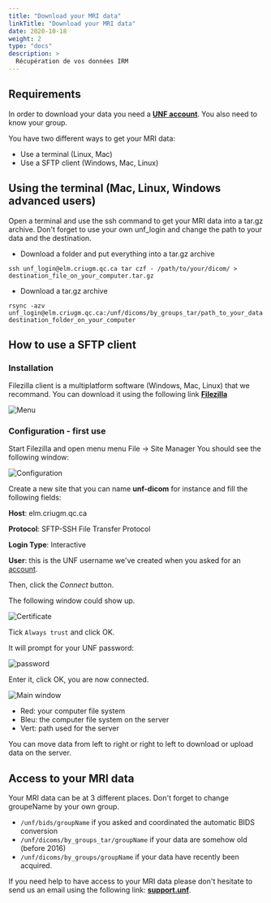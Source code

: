 ```yaml
---
title: "Download your MRI data"
linkTitle: "Download your MRI data"
date: 2020-10-18
weight: 2
type: "docs"
description: >
  Récupération de vos données IRM
---
```


## Requirements

In order to download your data you need a __[UNF account](../../../en/documentation/welcome/account/)__.
You also need to know your group.

You have two different ways to get your MRI data:
- Use a terminal (Linux, Mac)
- Use a SFTP client (Windows, Mac, Linux)

## Using the terminal (Mac, Linux, Windows advanced users)

Open a terminal and use the ssh command to get your MRI data into a tar.gz archive. Don't forget to use your own unf_login and change the path to your data and the destination.

- Download a folder and put everything into a tar.gz archive

`ssh unf_login@elm.criugm.qc.ca tar czf - /path/to/your/dicom/ > destination_file_on_your_computer.tar.gz`

- Download a tar.gz archive

`rsync -azv unf_login@elm.criugm.qc.ca:/unf/dicoms/by_groups_tar/path_to_your_data destination_folder_on_your_computer`


## How to use a SFTP client

### Installation

Filezilla client is a multiplatform software (Windows, Mac, Linux) that we recommand. You can download it using the following link __[Filezilla](https://filezilla-project.org/)__

![Menu](/images/documentation/fr/download_mri/filezilla-menu.png)

### Configuration - first use

Start Filezilla and open menu menu File -> Site Manager
You should see the following window:

![Configuration](/images/documentation/fr/download_mri/filezilla-config.png)

Create a new site that you can name __unf-dicom__ for instance and fill the following fields:

**Host**: elm.criugm.qc.ca

**Protocol**: SFTP-SSH File Transfer Protocol

**Login Type**: Interactive

**User**: this is the UNF username we've created when you asked for an [account](https://unf-montreal.ca/en/documentation/welcome/account/).

Then, click the *Connect* button.

The following window could show up.

![Certificate](/images/documentation/fr/download_mri/filezilla-trust.png)

Tick `Always trust` and click OK.

It will prompt for your UNF password:

![password](/images/documentation/fr/download_mri/filezilla-password.png)

Enter it, click OK, you are now connected.

![Main window](/images/documentation/fr/download_mri/filezilla-main_window.png)

- Red: your computer file system
- Bleu: the computer file system on the server
- Vert: path used for the server

You can move data from left to right or right to left to download or upload data on the server.

## Access to your MRI data

Your MRI data can be at 3 different places. Don't forget to change groupeName by your own group.

- `/unf/bids/groupName` if you asked and coordinated the automatic BIDS conversion
- `/unf/dicoms/by_groups_tar/groupName` if your data are somehow old (before 2016)
- `/unf/dicoms/by_groups/groupName` if your data have recently been acquired.

If you need help to have access to your MRI data please don't hesitate to send us an email using the following link: __[support.unf](mailto:support.unf@criugm.qc.ca?subject=Help-Download-MRI)__.
